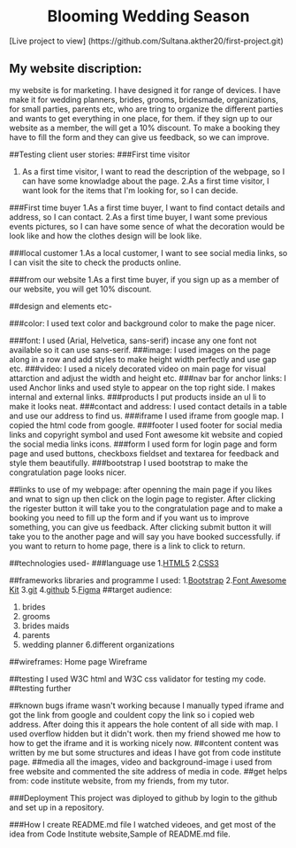 <h1 align="center"> Blooming Wedding Season</h1>
[Live project to view] (https://github.com/Sultana.akther20/first-project.git)
<h2>My website discription:</h2> 
my website is for marketing. I have designed it for range of devices. I have make it for wedding planners, brides, grooms, bridesmade, organizations, for small parties, parents etc, who are tring to organize the different parties and wants to get everything in one place, for them. if they sign up to our website as a member, the will get a 10% discount. To make a booking they have to fill the form and they can give us feedback, so we can improve.

##Testing client user stories:
###First time visitor
1. As a first time visitor, I want to read the description of the webpage, so I can have some knowladge about the page.
2.As a first time visitor, I want look for the items that I'm looking for, so I can decide.

###First time buyer
1.As a first time buyer, I want to find contact details and address, so I can contact.
2.As a first time buyer, I want some previous events pictures, so I can have some sence of what the decoration would be look like and how the clothes design will be look like.

###local customer
1.As a local customer, I want to see social media links, so I can visit the site to check the products online.

###from our website
1.As a first time buyer, if you sign up as a member of our website, you will get 10% discount.

##design and elements etc-

###color: 
I used text color and background color to make the page nicer.

###font: 
I used (Arial, Helvetica, sans-serif) incase any one font not available so it can use sans-serif. 
###image:
I used images on the page along in a row and add styles to make height width perfectly and use gap etc.
###video: 
I used a nicely decorated video on main page for visual attarction and adjust the width and height etc.
###nav bar for anchor links:
I used Anchor links and used style to appear on the top right side. I makes internal and external links.
###products
I put products inside an ul li to make it looks neat.
###contact and address:
I used contact details in a table and use our address to find us.
###iframe
I used iframe from google map. I copied the html code from google.
###footer
I used footer for social media links and copyright symbol and used Font awesome kit website and copied the social media links icons.
###form
I used form for login page and form page and used buttons, checkboxs fieldset and textarea for feedback and style them beautifully.
###bootstrap
I used bootstrap to make the congratulation page looks nicer.

##links to use of my webpage:
after openning the main page if you likes and wnat to sign up then click on the login page to register. After clicking the rigester button it will take you to the congratulation page and to make a booking you need to fill up the form and if you want us to improve something, you can give us feedback. After clicking submit button it will take you to the another page and will say you have booked successfully. if you want to return to home page, there is a link to click to return.

##technologies used-
###language use
1.[HTML5](https://en.wikipedia.org/wiki/HTML5)
2.[CSS3](https://en.wikipedia.org/wiki/CSS3)

##frameworks libraries and programme I used:
1.[Bootstrap](https://getbootstrap.com/) 
2.[Font Awesome Kit](https://fontawesome.com/)
3.[git](https://git-scm.com/)
4.[github](https://github.com/)
5.[Figma](https://www.figma.com/)
##target audience:
1. brides
2. grooms
5. brides maids
4. parents
5. wedding planner
6.different organizations

##wireframes:
Home page Wireframe

##testing
I used W3C html and W3C css validator for testing my code.
##testing further


##known bugs
iframe wasn't working because I manually typed iframe and got the link from google and couldent copy the link so i copied web address. After doing this it appears the hole content of all side with map. I used overflow hidden but it didn't work. then my friend showed me how to how to get the iframe and it is working nicely now.
##content
content was written by me but some structures and ideas I have got from code institute page.
##media
all the images, video and background-image i used from free website and commented the site address of media in code.
##get helps from:
code institute website,
 from my friends,
 from my tutor.


###Deployment
This project was diployed to github by login to the github and set up in a repository.

###How I create README.md file
I watched videoes, and get most of the idea from Code Institute website,Sample of README.md file.
